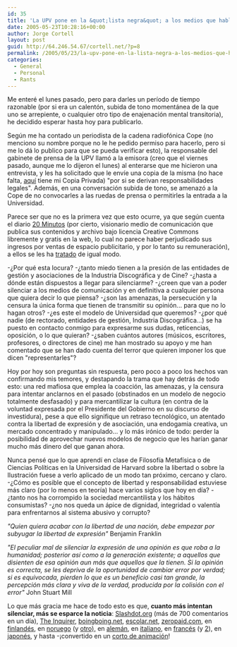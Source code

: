 ```yaml
---
id: 35
title: 'La UPV pone en la &quot;lista negra&quot; a los medios que hablen conmigo y amenaza acciones legales'
date: 2005-05-23T10:28:16+00:00
author: Jorge Cortell
layout: post
guid: http://64.246.54.67/cortell.net/?p=8
permalink: /2005/05/23/la-upv-pone-en-la-lista-negra-a-los-medios-que-hablen-conmigo-y-amenaza-acciones-legales/
categories:
  - General
  - Personal
  - Rants
---
```

Me enteré el lunes pasado, pero para darles un perí­odo de tiempo razonable (por si era un calentón, subida de tono momentánea de la que uno se arrepiente, o cualquier otro tipo de enajenación mental transitoria), he decidido esperar hasta hoy para publicarlo.

Según me ha contado un periodista de la cadena radiofónica Cope (no menciono su nombre porque no le he pedido permiso para hacerlo, pero si me lo dá lo publico para que se pueda verificar esto), la responsable del gabinete de prensa de la UPV llamó a la emisora (creo que el viernes pasado, aunque me lo dijeron el lunes) al enterarse que me hicieron una entrevista, y les ha solicitado que le enví­e una copia de la misma (no hace falta, [aquí­](http://homepage.mac.com/jorgecortell/blogwavestudio/LH20041021114344/LHA20050516145400/Media/LHA20050516145407.zip) tiene mi Copia Privada) "por si se derivan responsabilidades legales". Además, en una conversación subida de tono, se amenazó a la Cope de no convocarles a las ruedas de prensa o permitirles la entrada a la Universidad.

Parece ser que no es la primera vez que esto ocurre, ya que según cuenta el diario [20 Minutos](http://www.20minutos.es/) (por cierto, visionario medio de comunicación que publica sus contenidos y archivo bajo licencia Creative Commons libremente y gratis en la web, lo cual no parece haber perjudicado sus ingresos por ventas de espacio publicitario, y por lo tanto su remuneración), a ellos se les ha [tratado](http://www.20minutos.es/noticia/4565/0/el/gabinete/de/) de igual modo.

-¿Por qué esta locura? -¿tanto miedo tienen a la presión de las entidades de gestión y asociaciones de la Industria Discográfica y de Cine? -¿hasta a dónde están dispuestos a llegar para silenciarme? -¿creen que van a poder silenciar a los medios de comunicación y en definitiva a cualquier persona que quiera decir lo que piensa? -¿son las amenazas, la persecución y la censura la única forma que tienen de transmitir su opinión... para que no lo hagan otros? -¿es este el modelo de Universidad que queremos? -¿por qué nadie (de rectorado, entidades de gestión, Industria Discográfica...) se ha puesto en contacto conmigo para expresarme sus dudas, reticencias, oposición, o lo que quieran? -¿saben cuántos autores (músicos, escritores, profesores, o directores de cine) me han mostrado su apoyo y me han comentado que se han dado cuenta del terror que quieren imponer los que dicen "representarles"?

Hoy por hoy son preguntas sin respuesta, pero poco a poco los hechos van confirmando mis temores, y destapando la trama que hay detrás de todo esto: una red mafiosa que emplea la coacción, las amenazas, y la censura para intentar anclarnos en el pasado (obstinados en un modelo de negocio totalmente desfasado) y para mercantilizar la cultura (en contra de la voluntad expresada por el Presidente del Gobierno en su discurso de investidura), pese a que ello signifique un retraso tecnológico, un atentado contra la libertad de expresión y de asociación, una endogamia creativa, un mercado concentrado y manipulado... y lo más irónico de todo: perder la posibilidad de aprovechar nuevos modelos de negocio que les harí­an ganar mucho más dinero del que ganan ahora.

Nunca pensé que lo que aprendí­ en clase de Filosofí­a Metafí­sica o de Ciencias Polí­ticas en la Universidad de Harvard sobre la libertad o sobre la Ilustración fuese a verlo aplicado de un modo tan próximo, cercano y claro. -¿Cómo es posible que el concepto de libertad y responsabilidad estuviese más claro (por lo menos en teorí­a) hace varios siglos que hoy en dí­a? -¿tanto nos ha corrompido la sociedad mercantilista y los hábitos consumistas? -¿no nos queda un ápice de dignidad, integridad o valentí­a para enfrentarnos al sistema abusivo y corrupto?

_"Quien quiera acabar con la libertad de una nación, debe empezar por subyugar la libertad de expresión"_ Benjamin Franklin

_"El peculiar mal de silenciar la expresión de una opinión es que roba a la humanidad; posterior así­ como a la generación existente; a aquellos que disienten de esa opinión aun más que aquellos que la tienen. Si la opinión es correcta, se les depriva de la oportunidad de cambiar error por verdad; si es equivocada, pierden lo que es un beneficio casi tan grande, la percepción más clara y viva de la verdad, producida por la colisión con el error"_ John Stuart Mill
  
Lo que más gracia me hace de todo esto es que, **cuanto más intentan silenciar, más se esparce la noticia**: [Slashdot.org](http://yro.slashdot.org/yro/05/05/20/1538242.shtml?tid=153&tid=155&tid=146) (más de 700 comentarios en un dí­a), [The Inquirer](http://www.theinquirer.net/?article=23423), [boingboing.net](http://www.boingboing.net/2005/05/20/spanish_copyright_so.html), [escolar.net](http://www.escolar.net/MT/archives/2005/05/el_cese_de_cort.html), [zeropaid.com](http://www.boingboing.net/2005/05/20/spanish_copyright_so.html), en [finlandés](http://fin.afterdawn.com/uutiset/arkisto/6454.cfm), en [noruego](http://anders.arendal.no/p2psensorship.no) (y [otro),](http://www.itavisen.no/showArticle.php?articleId=1306191) en [alemán](http://www.macwelt.de/index.cfm?pid=4&pk=331962), en [italiano](http://www.p2pforum.it/forum/showthread.php?t=35396), en [francés](http://www.plazoo.com/en/item/13374547.htm) (y [2](http://www.framasoft.net/article3920.html)), en [japonés](http://blog.livedoor.jp/tak2/archives/22733006.html), y hasta -¡convertido en un [corto de animación](http://mm.dfilm.com/mm2s/mm_route.php?id=2408937)!
